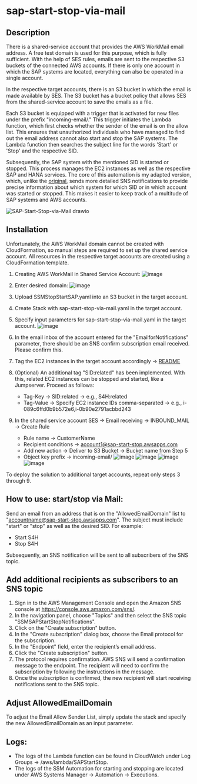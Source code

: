# sap-start-stop-via-mail

## Description

There is a shared-service account that provides the AWS WorkMail email address. A free test domain is used for this purpose, which is fully sufficient. With the help of SES rules, emails are sent to the respective S3 buckets of the connected AWS accounts. If there is only one account in which the SAP systems are located, everything can also be operated in a single account.

In the respective target accounts, there is an S3 bucket in which the email is made available by SES. The S3 bucket has a bucket policy that allows SES from the shared-service account to save the emails as a file.

Each S3 bucket is equipped with a trigger that is activated for new files under the prefix "incoming-email/." This trigger initiates the Lambda function, which first checks whether the sender of the email is on the allow list. This ensures that unauthorized individuals who have managed to find out the email address cannot also start and stop the SAP systems. The Lambda function then searches the subject line for the words 'Start' or 'Stop' and the respective SID.

Subsequently, the SAP system with the mentioned SID is started or stopped. This process manages the EC2 instances as well as the respective SAP and HANA services. The core of this automation is my adapted version, which, unlike the [original](https://github.com/aws-samples/aws-ssm-automation-for-start-stop-sap?tab=readme-ov-file#readme), sends more detailed SNS notifications to provide precise information about which system for which SID or in which account was started or stopped. This makes it easier to keep track of a multitude of SAP systems and AWS accounts.

![SAP-Start-Stop-via-Mail drawio](https://github.com/PatrickZink/sap-start-stop-via-mail/assets/70896863/90d89723-d6ac-4367-8bd4-0ca3aa5510f2)


## Installation

Unfortunately, the AWS WorkMail domain cannot be created with CloudFormation, so manual steps are required to set up the shared service account. All resources in the respective target accounts are created using a CloudFormation template.

1. Creating AWS WorkMail in Shared Service Account:
![image](https://github.com/PatrickZink/sap-start-stop-via-mail/assets/70896863/4995d2b8-5c57-40b0-b2e0-f3a67d0b2845)

2. Enter desired domain:
![image](https://github.com/PatrickZink/sap-start-stop-via-mail/assets/70896863/cc8b04b4-9a4d-4955-b5e8-b41dede91300)

3. Upload SSMStopStartSAP.yaml into an S3 bucket in the target account.
4. Create Stack with sap-start-stop-via-mail.yaml in the target account.
5. Specify input parameters for sap-start-stop-via-mail.yaml in the target account.
![image](https://github.com/PatrickZink/sap-start-stop-via-mail/assets/70896863/face20d9-a3da-4385-8a2d-27d5453d7791)
6. In the email inbox of the account entered for the "EmailforNotifications" parameter, there should be an SNS confirm subscription email received. Please confirm this.
7. Tag the EC2 instances in the target account accordingly -> [README](https://github.com/aws-samples/aws-ssm-automation-for-start-stop-sap?tab=readme-ov-file#readme)
8. (Optional) An additional tag "SID:related" has been implemented. With this, related EC2 instances can be stopped and started, like a Jumpserver. Proceed as follows:
   - Tag-Key -> SID:related -> e.g., S4H:related
   - Tag-Value -> Specify EC2 instance IDs comma-separated -> e.g., i-089c6ffd0b9b572e6,i-0b90e2791acbbd243
9. In the shared service account SES -> Email receiving -> INBOUND_MAIL -> Create Rule
   - Rule name -> CustomerName
   - Recipient conditions -> account1@sap-start-stop.awsapps.com
   - Add new action -> Deliver to S3 Bucket -> Bucket name from Step 5
   - Object key prefix -> incoming-email/
   ![image](https://github.com/PatrickZink/sap-start-stop-via-mail/assets/70896863/683a9f37-c0c2-4818-a55b-fc5a5b766c94)
   ![image](https://github.com/PatrickZink/sap-start-stop-via-mail/assets/70896863/827661ed-2b1c-4a44-8e36-c0ee8bf3ab80)
   ![image](https://github.com/PatrickZink/sap-start-stop-via-mail/assets/70896863/3be4672a-e77f-47a4-9fbf-032a575358a4)
   ![image](https://github.com/PatrickZink/sap-start-stop-via-mail/assets/70896863/a8710d56-ceb0-41fd-847a-e2f0fac9b5f4)

To deploy the solution to additional target accounts, repeat only steps 3 through 9.

## How to use: start/stop via Mail:

Send an email from an address that is on the "AllowedEmailDomain" list to "accountname@sap-start-stop.awsapps.com". The subject must include "start" or "stop" as well as the desired SID. For example:
- Start S4H
- Stop S4H

Subsequently, an SNS notification will be sent to all subscribers of the SNS topic.

## Add additional recipients as subscribers to an SNS topic

1. Sign in to the AWS Management Console and open the Amazon SNS console at https://console.aws.amazon.com/sns/.
2. In the navigation panel, choose "Topics" and then select the SNS topic "SSMSAPStartStopNotifications".
3. Click on the "Create subscription" button.
4. In the "Create subscription" dialog box, choose the Email protocol for the subscription.
5. In the "Endpoint" field, enter the recipient’s email address.
6. Click the "Create subscription" button.
7. The protocol requires confirmation. AWS SNS will send a confirmation message to the endpoint. The recipient will need to confirm the subscription by following the instructions in the message.
8. Once the subscription is confirmed, the new recipient will start receiving notifications sent to the SNS topic.

## Adjust AllowedEmailDomain 
To adjust the Email Allow Sender List, simply update the stack and specify the new AllowedEmailDomain as an input parameter.

## Logs:
- The logs of the Lambda function can be found in CloudWatch under Log Groups -> /aws/lambda/SAPStartStop.
- The logs of the SSM Automation for starting and stopping are located under AWS Systems Manager -> Automation -> Executions.
